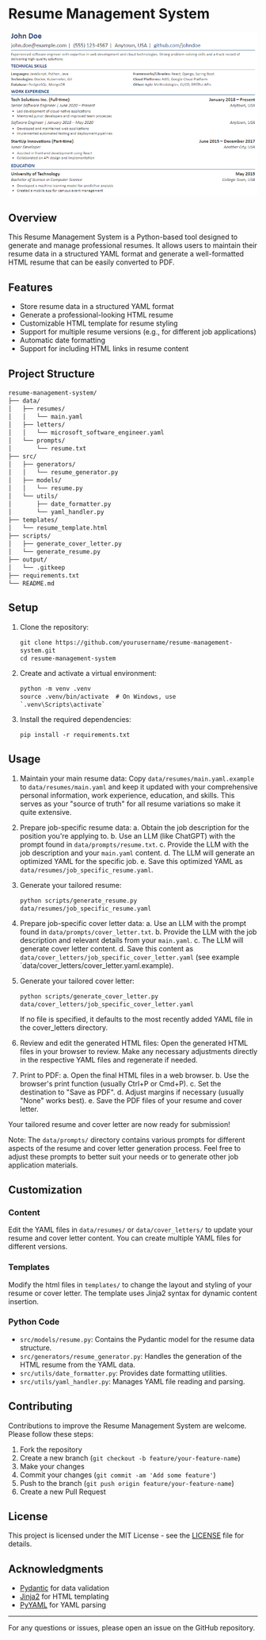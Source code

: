 # Resume Management System

![example resume](image.png "Example Resume")

## Overview

This Resume Management System is a Python-based tool designed to generate and manage professional resumes. It allows users to maintain their resume data in a structured YAML format and generate a well-formatted HTML resume that can be easily converted to PDF.

## Features

- Store resume data in a structured YAML format
- Generate a professional-looking HTML resume
- Customizable HTML template for resume styling
- Support for multiple resume versions (e.g., for different job applications)
- Automatic date formatting
- Support for including HTML links in resume content

## Project Structure

```
resume-management-system/
├── data/
│   ├── resumes/
│   │   └── main.yaml
│   ├── letters/
│   │   └── microsoft_software_engineer.yaml
│   └── prompts/
│       └── resume.txt
├── src/
│   ├── generators/
│   │   └── resume_generator.py
│   ├── models/
│   │   └── resume.py
│   └── utils/
│       ├── date_formatter.py
│       └── yaml_handler.py
├── templates/
│   └── resume_template.html
├── scripts/
│   ├── generate_cover_letter.py
│   └── generate_resume.py
├── output/
│   └── .gitkeep
├── requirements.txt
└── README.md
```

## Setup

1. Clone the repository:
   ```
   git clone https://github.com/yourusername/resume-management-system.git
   cd resume-management-system
   ```

2. Create and activate a virtual environment:
   ```
   python -m venv .venv
   source .venv/bin/activate  # On Windows, use `.venv\Scripts\activate`
   ```

3. Install the required dependencies:
   ```
   pip install -r requirements.txt
   ```
## Usage

1. Maintain your main resume data:
   Copy `data/resumes/main.yaml.example` to `data/resumes/main.yaml` and keep it updated with your comprehensive personal information, work experience, education, and skills. This serves as your "source of truth" for all resume variations so make it quite extensive.

2. Prepare job-specific resume data:
   a. Obtain the job description for the position you're applying to.
   b. Use an LLM (like ChatGPT) with the prompt found in `data/prompts/resume.txt`.
   c. Provide the LLM with the job description and your `main.yaml` content.
   d. The LLM will generate an optimized YAML for the specific job.
   e. Save this optimized YAML as `data/resumes/job_specific_resume.yaml`.

3. Generate your tailored resume:
   ```
   python scripts/generate_resume.py data/resumes/job_specific_resume.yaml
   ```

4. Prepare job-specific cover letter data:
   a. Use an LLM with the prompt found in `data/prompts/cover_letter.txt`.
   b. Provide the LLM with the job description and relevant details from your `main.yaml`.
   c. The LLM will generate cover letter content.
   d. Save this content as `data/cover_letters/job_specific_cover_letter.yaml` (see example `data/cover_letters/cover_letter.yaml.example).

5. Generate your tailored cover letter:
   ```
   python scripts/generate_cover_letter.py data/cover_letters/job_specific_cover_letter.yaml
   ```
   If no file is specified, it defaults to the most recently added YAML file in the cover_letters directory.

6. Review and edit the generated HTML files:
   Open the generated HTML files in your browser to review. Make any necessary adjustments directly in the respective YAML files and regenerate if needed.

7. Print to PDF:
   a. Open the final HTML files in a web browser.
   b. Use the browser's print function (usually Ctrl+P or Cmd+P).
   c. Set the destination to "Save as PDF".
   d. Adjust margins if necessary (usually "None" works best).
   e. Save the PDF files of your resume and cover letter.

Your tailored resume and cover letter are now ready for submission!

Note: The `data/prompts/` directory contains various prompts for different aspects of the resume and cover letter generation process. Feel free to adjust these prompts to better suit your needs or to generate other job application materials.

## Customization

### Content

Edit the YAML files in `data/resumes/` or `data/cover_letters/` to update your resume and cover letter content. You can create multiple YAML files for different versions.

### Templates

Modify the html files in `templates/` to change the layout and styling of your resume or cover letter. The template uses Jinja2 syntax for dynamic content insertion.

### Python Code

- `src/models/resume.py`: Contains the Pydantic model for the resume data structure.
- `src/generators/resume_generator.py`: Handles the generation of the HTML resume from the YAML data.
- `src/utils/date_formatter.py`: Provides date formatting utilities.
- `src/utils/yaml_handler.py`: Manages YAML file reading and parsing.

## Contributing

Contributions to improve the Resume Management System are welcome. Please follow these steps:

1. Fork the repository
2. Create a new branch (`git checkout -b feature/your-feature-name`)
3. Make your changes
4. Commit your changes (`git commit -am 'Add some feature'`)
5. Push to the branch (`git push origin feature/your-feature-name`)
6. Create a new Pull Request

## License

This project is licensed under the MIT License - see the [LICENSE](LICENSE) file for details.

## Acknowledgments

- [Pydantic](https://pydantic-docs.helpmanual.io/) for data validation
- [Jinja2](https://jinja.palletsprojects.com/) for HTML templating
- [PyYAML](https://pyyaml.org/) for YAML parsing

---

For any questions or issues, please open an issue on the GitHub repository.